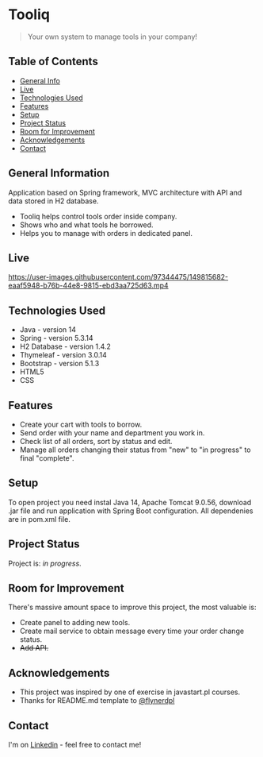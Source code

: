 # Tooliq
> Your own system to manage tools in your company!




## Table of Contents
* [General Info](#general-information)
* [Live](#live)
* [Technologies Used](#technologies-used)
* [Features](#features)
* [Setup](#setup)
* [Project Status](#project-status)
* [Room for Improvement](#room-for-improvement)
* [Acknowledgements](#acknowledgements)
* [Contact](#contact)



## General Information
  Application based on Spring framework, MVC architecture with API and data stored in H2 database.
- Tooliq helps control tools order inside company.
- Shows who and what tools he borrowed.
- Helps you to manage with orders in dedicated panel.

## Live
https://user-images.githubusercontent.com/97344475/149815682-eaaf5948-b76b-44e8-9815-ebd3aa725d63.mp4


## Technologies Used
- Java - version 14
- Spring - version 5.3.14
- H2 Database - version 1.4.2
- Thymeleaf - version 3.0.14
- Bootstrap - version 5.1.3
- HTML5
- CSS


## Features

- Create your cart with tools to borrow.
- Send order with your name and department you work in.
- Check list of all orders, sort by status and edit.
- Manage all orders changing their status from "new" to "in progress" to final "complete".




## Setup
To open project you need instal Java 14, Apache Tomcat 9.0.56, download .jar file and run application
with Spring Boot configuration. All dependenies are in pom.xml file.



## Project Status
Project is: _in progress_. 


## Room for Improvement
There's massive amount space to improve this project, the most valuable is:

- Create panel to adding new tools.
- Create mail service to obtain message every time your order change status.
- <s>Add API.</s>


## Acknowledgements

- This project was inspired by one of exercise in javastart.pl courses.
- Thanks for README.md template to [@flynerdpl](https://www.flynerd.pl/)


## Contact
I'm on  [Linkedin](https://www.linkedin.com/in/grzegorz-dziedzicki) - feel free to contact me!

